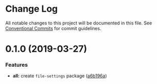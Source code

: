 # Change Log

All notable changes to this project will be documented in this file.
See [Conventional Commits](https://conventionalcommits.org) for commit guidelines.

# 0.1.0 (2019-03-27)


### Features

* **all:** create `file-settings` package ([a6b196a](https://github.com/frontity/frontity/commit/a6b196a))
